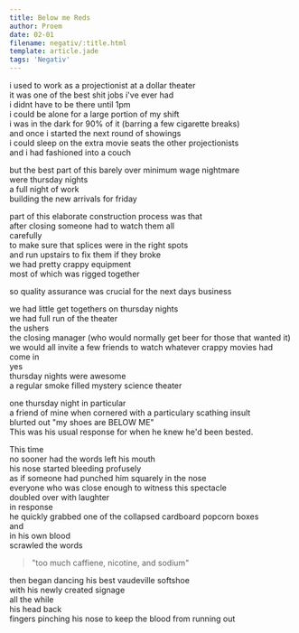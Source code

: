 ```yaml
---
title: Below me Reds
author: Proem
date: 02-01
filename: negativ/:title.html
template: article.jade
tags: 'Negativ'
---
```


i used to work as a projectionist at a dollar theater  
it was one of the best shit jobs i've ever had  
i didnt have to be there until 1pm  
i could be alone for a large portion of my shift  
i was in the dark for 90% of it (barring a few cigarette breaks)  
and once i started the next round of showings  
i could sleep on the extra movie seats the other projectionists  
and i had fashioned into a couch

but the best part of this barely over minimum wage nightmare  
were thursday nights  
a full night of work  
building the new arrivals for friday

part of this elaborate construction process was that  
after closing someone had to watch them all  
carefully  
to make sure that splices were in the right spots  
and run upstairs to fix them if they broke  
we had pretty crappy equipment   
most of which was rigged together  

so quality assurance was crucial for the next days business  

we had little get togethers on thursday nights  
we had full run of the theater  
the ushers  
the closing manager (who would normally get beer for those that wanted it)  
we would all invite a few friends to watch whatever crappy movies had come in  
yes  
thursday nights were awesome  
a regular smoke filled mystery science theater  

one thursday night in particular  
a friend of mine when cornered with a particulary scathing insult  
blurted out "my shoes are BELOW ME"  
This was his usual response for when he knew he'd been bested.  

This time  
no sooner had the words left his mouth  
his nose started bleeding profusely  
as if someone had punched him squarely in the nose  
everyone who was close enough to witness this spectacle  
doubled over with laughter  
in response  
he quickly grabbed one of the collapsed cardboard popcorn boxes  
and   
in his own blood  
scrawled the words  

> "too much caffiene, nicotine, and sodium"  

then began dancing his best vaudeville softshoe   
with his newly created signage  
all the while  
his head back  
fingers pinching his nose to keep the blood from running out  